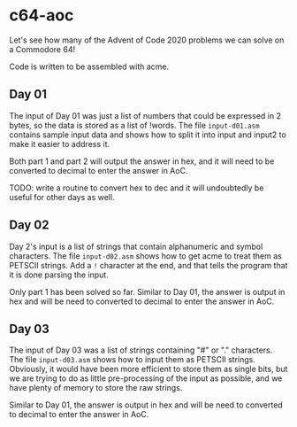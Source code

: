 # c64-aoc
Let's see how many of the Advent of Code 2020 problems we can solve on a Commodore 64!

Code is written to be assembled with acme.

## Day 01

The input of Day 01 was just a list of numbers that could be expressed in 2 bytes, so the data is stored as a list of !words. The file `input-d01.asm` contains sample input data and shows how to split it into input and input2 to make it easier to address it.

Both part 1 and part 2 will output the answer in hex, and it will need to be converted to decimal to enter the answer in AoC.

TODO: write a routine to convert hex to dec and it will undoubtedly be useful for other days as well.

## Day 02
Day 2's input is a list of strings that contain alphanumeric and symbol characters. The file `input-d02.asm` shows how to get acme to treat them as PETSCII strings. Add a `!` character at the end, and that tells the program that it is done parsing the input. 

Only part 1 has been solved so far. Similar to Day 01, the answer is output in hex and will be need to converted to decimal to enter the answer in AoC.

## Day 03

The input of Day 03 was a list of strings containing "#" or "." characters. The file `input-d03.asm` shows how to input them as PETSCII strings.  Obviously, it would have been more efficient to store them as single bits, but we are trying to do as little pre-processing of the input as possible, and we have plenty of memory to store the raw strings.

Similar to Day 01, the answer is output in hex and will be need to converted to decimal to enter the answer in AoC.
